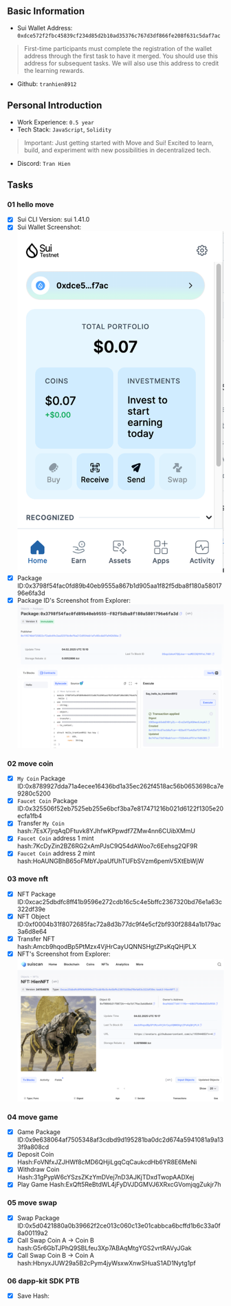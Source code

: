 ## Basic Information
- Sui Wallet Address: `0xdce572f2fbc45839cf234d85d2b10ad35376c767d3df866fe208f631c5daf7ac`
> First-time participants must complete the registration of the wallet address through the first task to have it merged. You should use this address for subsequent tasks. We will also use this address to credit the learning rewards.
- Github: `tranhien8912`

## Personal Introduction
- Work Experience: `0.5 year`
- Tech Stack: `JavaScript`, `Solidity`
> Important: Just getting started with Move and Sui! Excited to learn, build, and experiment with new possibilities in decentralized tech.
- Discord: `Tran Hien`

## Tasks

### 01 hello move
- [x] Sui CLI Version: sui 1.41.0
- [x] Sui Wallet Screenshot: ![](images/sui_wallet.png)
- [x] Package ID:0x3798f54fac0fd89b40eb9555a867b1d905aa1f82f5dba8f180a5801796e6fa3d
- [x] Package ID's Screenshot from Explorer: ![](images/packageid.png)

### 02 move coin
- [x] `My Coin` Package ID:0x8789927dda71a4ecee16436bd1a35ec262f4518ac56b0653698ca7e9280c5200
- [x] `Faucet Coin` Package ID:0x325506f52eb7525eb255e6bcf3ba7e817471216b021d6122f1305e20ecfa1fb4
- [x] Transfer `My Coin` hash:7EsX7jrqAqDFtuvk8YJhfwKPpwdf7ZMw4nn6CUibXMmU
- [x] `Faucet Coin` address 1 mint hash:7KcDyZin2BZ6RG2xAmPJsC9Q54dAWoo7c6Eehsg2QF9R
- [x] `Faucet Coin` address 2 mint hash:HoAUNGBhB65oFMbYJpaUfUhTUFbSVzm6pemV5XtEbWjW

### 03 move nft
- [x] NFT Package ID:0xcac25dbdfc8ff41b9596e272cdb16c5c4e5bffc2367320bd76e1a63c322df39e
- [x] NFT Object ID:0xf0004b31f8072685fac72a8d3b77dc9f4e5cf2bf930f2884a1b179ac3a6d8e64
- [x] Transfer NFT hash:Amcb9hqodBp5PtMzx4VjHrCayUQNNSHgtZPsKqQHjPLX
- [x] NFT's Screenshot from Explorer: ![](images/nft.png)

### 04 move game
- [x] Game Package ID:0x9e638064af7505348af3cdbd9d195281ba0dc2d674a5941081a9a133f9a808cd
- [x] Deposit Coin Hash:FoVNfxJZJHWf8cMD6QHjiLgqCqCaukcdHb6YR8E6MeNi
- [x] Withdraw Coin Hash:31gPypW6cYSzsZKzYmDVej7nD3AJKjTDxdTwopAADXej
- [x] Play Game Hash:ExQft5ReBtdWL4jFyDVJDGMVJ6XRxcGVomjqgZukjr7h

### 05 move swap
- [x] Swap Package ID:0x5d0421880a0b39662f2ce013c060c13e01cabbca6bcffd1b6c33a0f8a00119a2
- [x] Call Swap Coin A -> Coin B hash:G5r6GbTJPhQ9SBLfeu3Xp7ABAqMtgYGS2vrtRAVyJGak
- [x] Call Swap Coin B -> Coin A hash:HbnyxJUW29a5B2cPym4jyWsxwXnwSHuaS1AD1Nytg1pf

### 06 dapp-kit SDK PTB
- [x] Save Hash: 

